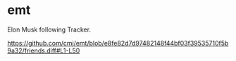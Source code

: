 # emt
Elon Musk following Tracker.

https://github.com/cmj/emt/blob/e8fe82d7d97482148f44bf03f39535710f5b9a32/friends.diff#L1-L50
